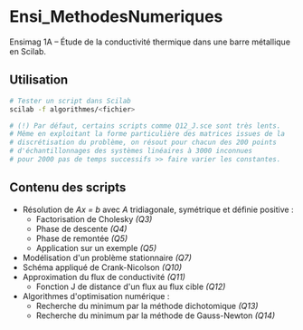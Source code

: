 # Ensi_MethodesNumeriques
Ensimag 1A – Étude de la conductivité thermique dans une barre métallique en Scilab.

## Utilisation
```sh
# Tester un script dans Scilab
scilab -f algorithmes/<fichier>

# (!) Par défaut, certains scripts comme Q12_J.sce sont très lents.
# Même en exploitant la forme particulière des matrices issues de la
# discrétisation du problème, on résout pour chacun des 200 points
# d'échantillonnages des systèmes linéaires à 3000 inconnues
# pour 2000 pas de temps successifs >> faire varier les constantes.
```

## Contenu des scripts
+ Résolution de _Ax = b_ avec _A_ tridiagonale, symétrique et définie positive :
  + Factorisation de Cholesky *(Q3)*
  + Phase de descente *(Q4)*
  + Phase de remontée *(Q5)*
  + Application sur un exemple *(Q5)*
+ Modélisation d'un problème stationnaire *(Q7)*
+ Schéma appliqué de Crank-Nicolson *(Q10)*
+ Approximation du flux de conductivité *(Q11)*
  + Fonction J de distance d'un flux au flux cible *(Q12)*
+ Algorithmes d'optimisation numérique :
  + Recherche du minimum par la méthode dichotomique *(Q13)*
  + Recherche du minimum par la méthode de Gauss-Newton *(Q14)*
